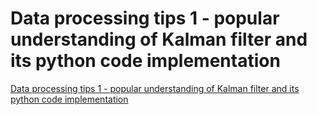 # Data processing tips 1 - popular understanding of Kalman filter and its python code implementation
[Data processing tips 1 - popular understanding of Kalman filter and its python code implementation](https://aiwithcloud.com/2022/09/19/data_processing_tips_1___popular_understanding_of_kalman_filter_and_its_python_code_implementation/)